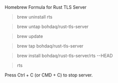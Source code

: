 Homebrew Formula for Rust TLS Server

> brew uninstall rts

> brew untap bohdaq/rust-tls-server

> brew update

> brew tap bohdaq/rust-tls-server

> brew install bohdaq/rust-tls-server/rts --HEAD

> rts

Press Ctrl + C (or CMD + C) to stop server.
